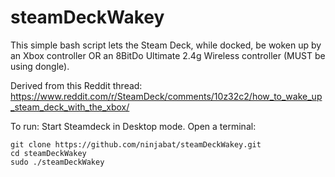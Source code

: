 # steamDeckWakey
This simple bash script lets the Steam Deck, while docked, be woken up by an Xbox controller OR an 8BitDo Ultimate 2.4g Wireless controller (MUST be using dongle).

Derived from this Reddit thread: https://www.reddit.com/r/SteamDeck/comments/10z32c2/how_to_wake_up_steam_deck_with_the_xbox/

To run:
Start Steamdeck in Desktop mode.  Open a terminal:
```
git clone https://github.com/ninjabat/steamDeckWakey.git
cd steamDeckWakey
sudo ./steamDeckWakey
```
